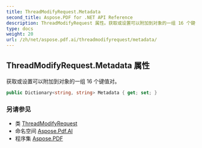 ```yaml
---
title: ThreadModifyRequest.Metadata
second_title: Aspose.PDF for .NET API Reference
description: ThreadModifyRequest 属性。获取或设置可以附加到对象的一组 16 个键值对
type: docs
weight: 20
url: /zh/net/aspose.pdf.ai/threadmodifyrequest/metadata/
---
```

## ThreadModifyRequest.Metadata 属性

获取或设置可以附加到对象的一组 16 个键值对。

```csharp
public Dictionary<string, string> Metadata { get; set; }
```

### 另请参见

* 类 [ThreadModifyRequest](../)
* 命名空间 [Aspose.Pdf.AI](../../../aspose.pdf.ai/)
* 程序集 [Aspose.PDF](../../../)
